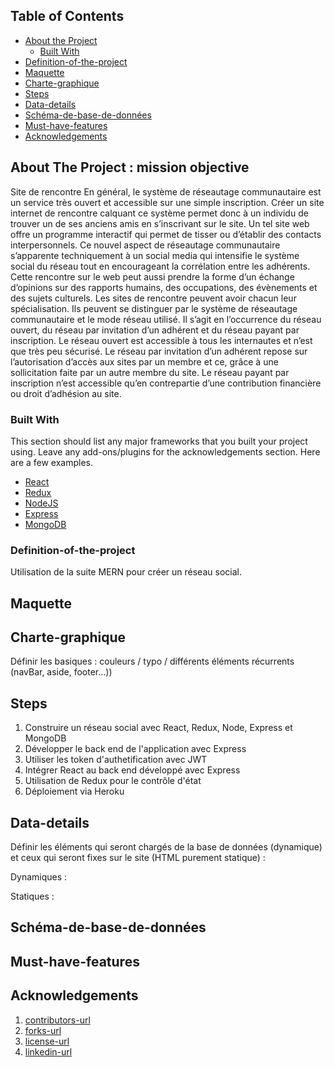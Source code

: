 <!-- TABLE OF CONTENTS -->
## Table of Contents

* [About the Project](#about-the-project)
  * [Built With](#built-with)
* [Definition-of-the-project](#Definition-of-the-project)
* [Maquette](#Maquette)
* [Charte-graphique](#Charte-graphique)
* [Steps](#contributing)
* [Data-details](#Data-details)
* [Schéma-de-base-de-données](#Schéma-de-base-de-données)
* [Must-have-features](#Must-have-features)
* [Acknowledgements](#acknowledgements)



<!-- ABOUT THE PROJECT -->
## About The Project : mission objective 

Site de rencontre
En général, le système de réseautage communautaire est un service très ouvert et accessible sur une simple inscription. Créer un site internet de rencontre calquant ce système permet donc à un individu de trouver un de ses anciens amis en s’inscrivant sur le site. Un tel site web offre un programme interactif qui permet de tisser ou d’établir des contacts interpersonnels. Ce nouvel aspect de réseautage communautaire s’apparente techniquement à un social media qui intensifie le système social du réseau tout en encourageant la corrélation entre les adhérents. Cette rencontre sur le web peut aussi prendre la forme d’un échange d’opinions sur des rapports humains, des occupations, des évènements et des sujets culturels. Les sites de rencontre peuvent avoir chacun leur spécialisation. Ils peuvent se distinguer par le système de réseautage communautaire et le mode réseau utilisé. Il s’agit en l’occurrence du réseau ouvert, du réseau par invitation d’un adhérent et du réseau payant par inscription. Le réseau ouvert est accessible à tous les internautes et n’est que très peu sécurisé. Le réseau par invitation d’un adhérent repose sur l’autorisation d’accès aux sites par un membre et ce, grâce à une sollicitation faite par un autre membre du site. Le réseau payant par inscription n’est accessible qu’en contrepartie d’une contribution financière ou droit d’adhésion au site.


### Built With
This section should list any major frameworks that you built your project using. Leave any add-ons/plugins for the acknowledgements section. Here are a few examples.
* [React](https://reactjs.org/)
* [Redux](https://redux.js.org/)
* [NodeJS](https://nodejs.org/en/)
* [Express](https://expressjs.com/fr/starter/installing.html)
* [MongoDB](https://www.mongodb.com/cloud/atlas/lp/try2?utm_source=google&utm_campaign=gs_emea_belgium_search_brand_atlas_desktop&utm_term=mongodb%20download&utm_medium=cpc_paid_search&utm_ad=e&utm_ad_campaign_id=1718986528&gclid=Cj0KCQjwk8b7BRCaARIsAARRTL7Lojhq2tb8h2R7-O5fol5NHUN4nDBq77OUQuw7SK0Z8oR__GrvcVkaAqTLEALw_wcB)


<!-- GETTING STARTED -->

### Definition-of-the-project

Utilisation de la suite MERN pour créer un réseau social. 


## Maquette

## Charte-graphique

Définir les basiques : couleurs / typo / différents éléments récurrents (navBar, aside, footer...))


## Steps

1. Construire un réseau social avec React, Redux, Node, Express et MongoDB
2. Développer le back end de l'application avec Express
3. Utiliser les token d'authetification avec JWT
4. Intégrer React au back end développé avec Express
5. Utilisation de Redux pour le contrôle d'état
6. Déploiement via Heroku




## Data-details

Définir les éléments qui seront chargés de la base de données (dynamique) et ceux qui seront fixes sur le site (HTML purement statique) :

Dynamiques : 

Statiques : 



## Schéma-de-base-de-données


## Must-have-features




<!-- ACKNOWLEDGEMENTS -->
## Acknowledgements


1. [contributors-url](https://github.com/othneildrew/Best-README-Template/graphs/contributors)
2. [forks-url](https://github.com/othneildrew/Best-README-Template/network/members)
3. [license-url](https://github.com/othneildrew/Best-README-Template/blob/master/LICENSE.txt)
4. [linkedin-url](https://linkedin.com/in/othneildrew)


